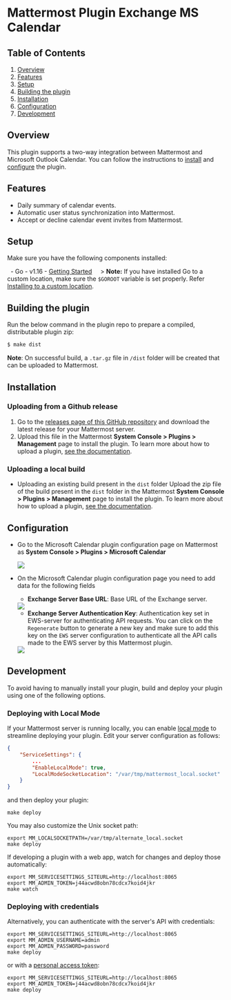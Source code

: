 # Mattermost Plugin Exchange MS Calendar

## Table of Contents

1. [Overview](#overview)
2. [Features](#features)
3. [Setup](#setup)
4. [Building the plugin](#building-the-plugin)
5. [Installation](#installation)
6. [Configuration](#configuration)
7. [Development](#development)

## Overview

This plugin supports a two-way integration between Mattermost and Microsoft Outlook Calendar. You can follow the instructions to [install](#installation) and [configure](#configuration) the plugin.

## Features

- Daily summary of calendar events.
- Automatic user status synchronization into Mattermost.
- Accept or decline calendar event invites from Mattermost.

## Setup
Make sure you have the following components installed:

  - Go - v1.16 - [Getting Started](https://golang.org/doc/install)
    > **Note:** If you have installed Go to a custom location, make sure the `$GOROOT` variable is set properly. Refer [Installing to a custom location](https://golang.org/doc/install#install).

## Building the plugin
Run the below command in the plugin repo to prepare a compiled, distributable plugin zip:

```bash
$ make dist
```
**Note**: On successful build, a `.tar.gz` file in `/dist` folder will be created that can be uploaded to Mattermost.

## Installation

### Uploading from a Github release
1. Go to the [releases page of this GitHub repository](https://github.com/Brightscout/mattermost-plugin-exchange-mscalendar/releases) and download the latest release for your Mattermost server.
2. Upload this file in the Mattermost **System Console > Plugins > Management** page to install the plugin. To learn more about how to upload a plugin, [see the documentation](https://docs.mattermost.com/administration/plugins.html#plugin-uploads).

### Uploading a local build
- Uploading an existing build present in the `dist` folder
Upload the zip file of the build present in the `dist` folder in the Mattermost **System Console > Plugins > Management** page to install the plugin. To learn more about how to upload a plugin, [see the documentation](https://docs.mattermost.com/administration/plugins.html#plugin-uploads).

## Configuration
- Go to the Microsoft Calendar plugin configuration page on Mattermost as **System Console > Plugins > Microsoft Calendar**

    <img src="https://user-images.githubusercontent.com/72438220/154666704-7f8c0162-4295-4c07-a528-8cf62b598afd.png" />

- On the Microsoft Calendar plugin configuration page you need to add data for the following fields
	- **Exchange Server Base URL**: Base URL of the Exchange server.

	<img src="https://user-images.githubusercontent.com/72438220/154667268-16b5cfbd-9250-4117-80a1-d6e460d8e898.png" />


	- **Exchange Server Authentication Key**: Authentication key set in EWS-server for authenticating API requests.
	You can click on the `Regenerate` button to generate a new key and make sure to add this key on the `EWS` server configuration to authenticate all the API calls made to the EWS server by this Mattermost plugin.

	<img src="https://user-images.githubusercontent.com/72438220/154667750-62deda36-3ecd-48b4-80b5-b36774fce3fc.png" />


## Development

To avoid having to manually install your plugin, build and deploy your plugin using one of the following options.

### Deploying with Local Mode

If your Mattermost server is running locally, you can enable [local mode](https://docs.mattermost.com/administration/mmctl-cli-tool.html#local-mode) to streamline deploying your plugin. Edit your server configuration as follows:

```json
{
    "ServiceSettings": {
        ...
        "EnableLocalMode": true,
        "LocalModeSocketLocation": "/var/tmp/mattermost_local.socket"
    }
}
```

and then deploy your plugin:
```
make deploy
```

You may also customize the Unix socket path:
```
export MM_LOCALSOCKETPATH=/var/tmp/alternate_local.socket
make deploy
```

If developing a plugin with a web app, watch for changes and deploy those automatically:
```
export MM_SERVICESETTINGS_SITEURL=http://localhost:8065
export MM_ADMIN_TOKEN=j44acwd8obn78cdcx7koid4jkr
make watch
```

### Deploying with credentials

Alternatively, you can authenticate with the server's API with credentials:
```
export MM_SERVICESETTINGS_SITEURL=http://localhost:8065
export MM_ADMIN_USERNAME=admin
export MM_ADMIN_PASSWORD=password
make deploy
```

or with a [personal access token](https://docs.mattermost.com/developer/personal-access-tokens.html):
```
export MM_SERVICESETTINGS_SITEURL=http://localhost:8065
export MM_ADMIN_TOKEN=j44acwd8obn78cdcx7koid4jkr
make deploy
```
